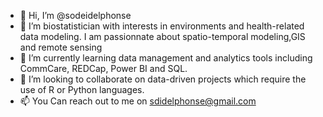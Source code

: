 - 👋 Hi, I’m @sodeidelphonse
- 👀 I’m biostatistician with interests in environments and health-related data modeling. 
I am passionnate about spatio-temporal modeling,GIS and remote sensing 
- 🌱 I’m currently learning data management and analytics tools including CommCare, REDCap, Power BI and SQL.
- 💞️ I’m looking to collaborate on data-driven projects which require the use of R or Python languages.
- 📫 You Can reach out to me on sdidelphonse@gmail.com

<!---
sodeidelphonse/sodeidelphonse is a ✨ special ✨ repository because its `README.md` (this file) appears on your GitHub profile.
You can click the Preview link to take a look at your changes.
--->
